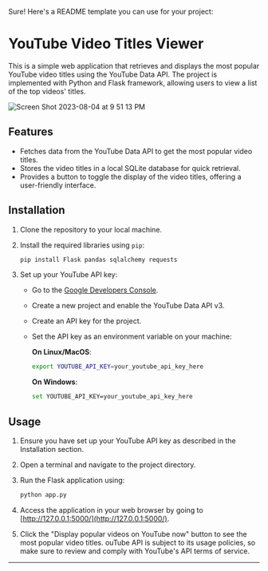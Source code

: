 Sure! Here's a README template you can use for your project:

# YouTube Video Titles Viewer

This is a simple web application that retrieves and displays the most popular YouTube video titles using the YouTube Data API. The project is implemented with Python and Flask framework, allowing users to view a list of the top videos' titles.

![Screen Shot 2023-08-04 at 9 51 13 PM](https://github.com/Biruk8/APIYoutube/assets/140538603/538dd95c-9a83-44e5-a67d-46f9fe7d049d)

## Features

- Fetches data from the YouTube Data API to get the most popular video titles.
- Stores the video titles in a local SQLite database for quick retrieval.
- Provides a button to toggle the display of the video titles, offering a user-friendly interface.

## Installation

1. Clone the repository to your local machine.
2. Install the required libraries using `pip`:

   ```bash
   pip install Flask pandas sqlalchemy requests
   ```

3. Set up your YouTube API key:
   - Go to the [Google Developers Console](https://console.developers.google.com/).
   - Create a new project and enable the YouTube Data API v3.
   - Create an API key for the project.
   - Set the API key as an environment variable on your machine:

     **On Linux/MacOS**:

     ```bash
     export YOUTUBE_API_KEY=your_youtube_api_key_here
     ```

     **On Windows**:

     ```bash
     set YOUTUBE_API_KEY=your_youtube_api_key_here
     ```

## Usage

1. Ensure you have set up your YouTube API key as described in the Installation section.
2. Open a terminal and navigate to the project directory.
3. Run the Flask application using:

   ```bash
   python app.py
   ```

4. Access the application in your web browser by going to [http://127.0.0.1:5000/](http://127.0.0.1:5000/).
5. Click the "Display popular videos on YouTube now" button to see the most popular video titles.
ouTube API is subject to its usage policies, so make sure to review and comply with YouTube's API terms of service.

---
